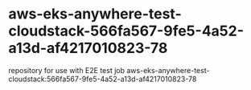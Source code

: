 # aws-eks-anywhere-test-cloudstack-566fa567-9fe5-4a52-a13d-af4217010823-78
repository for use with E2E test job aws-eks-anywhere-test-cloudstack:566fa567-9fe5-4a52-a13d-af4217010823-78
